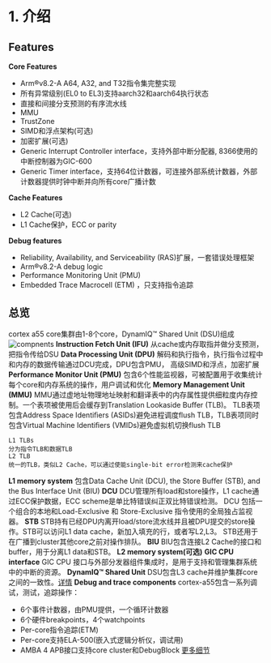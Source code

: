 # 1. 介绍
## Features
**Core Features**
* Arm®v8.2-A A64, A32, and T32指令集完整实现
* 所有异常级别(EL0 to EL3)支持aarch32和aarch64执行状态
* 直接和间接分支预测的有序流水线
* MMU
* TrustZone
* SIMD和浮点架构(可选)
* 加密扩展(可选)
* Generic Interrupt Controller interface，支持外部中断分配器, 8366使用的中断控制器为GIC-600
* Generic Timer interface，支持64位计数器，可连接外部系统计数器，外部计数器提供时钟中断并向所有core广播计数

**Cache Features**
* L2 Cache(可选)
* L1 Cache保护，ECC or parity

**Debug features**
* Reliability, Availability, and Serviceability (RAS)扩展，一套错误处理框架
* Arm®v8.2-A debug logic
* Performance Monitoring Unit (PMU)
* Embedded Trace Macrocell (ETM) ，只支持指令追踪

## 总览
cortex a55 core集群由1-8个core，DynamIQ™ Shared Unit (DSU)组成
![compnents](vx_images/457582898836298.png)
**Instruction Fetch Unit (IFU)**
从cache或内存取指并做分支预测，把指令传给DSU
**Data Processing Unit (DPU)**
解码和执行指令，执行指令过程中和内存的数据传输通过DCU完成，DPU包含PMU， 高级SIMD和浮点，加密扩展
**Performance Monitor Unit (PMU)**
包含6个性能监视器，可被配置用于收集统计每个core和内存系统的操作，用户调试和优化
**Memory Management Unit (MMU)**
MMU通过虚地址物理地址映射和翻译表中的内存属性提供细粒度内存控制。一个表项被使用后会缓存到Translation Lookaside Buﬀer (TLB)。
TLB表项包含Address Space Identiﬁers (ASIDs)避免进程调度flush TLB，TLB表项同时包含Virtual Machine Identiﬁers (VMIDs)避免虚拟机切换flush TLB
```
L1 TLBs
分为指令TLB和数据TLB
L2 TLB
统一的TLB，类似L2 Cache，可以通过使能single-bit error检测来cache保护
```
**L1 memory system**
包含Data Cache Unit (DCU), the Store Buﬀer (STB), and the Bus Interface Unit (BIU)
**DCU**
DCU管理所有load和store操作，L1 cache通过ECC保护数据，ECC scheme是单比特错误纠正双比特错误检测。
DCU 包括一个组合的本地和Load-Exclusive 和 Store-Exclusive 指令使用的全局独占监视器。
**STB**
STB持有已经DPU内离开load/store流水线并且被DPU提交的store操作。STB可以访问L1 data cache，新加入填充的行，或者写L2,L3。
STB还用于在广播到cluster其他core之前对操作排队。
**BIU**
BIU包含连接L2 Cache的接口和buffer，用于分离L1 data和STB。
**L2 memory system(可选)**
**GIC CPU interface**
GIC CPU 接口与外部分发器组件集成时，是用于支持和管理集群系统中的中断的资源。
**DynamIQ™ Shared Unit**
DSU包含L3 cache并维护集群core之间的一致性。[详情](https://developer.arm.com/documentation/100453/latest/)
**Debug and trace components**
cortex-a55包含一系列调试，测试，追踪操作：
* 6个事件计数器，由PMU提供，一个循环计数器
* 6个硬件breakpoints，4个watchpoints
* Per-core指令追踪(ETM)
* Per-core支持ELA-500(嵌入式逻辑分析仪，调试用)
* AMBA 4 APB接口支持core cluster和DebugBlock
[更多细节](https://developer.arm.com/documentation/100453/latest/)
